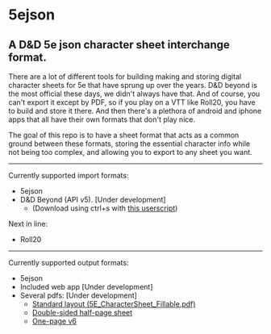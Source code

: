 # 5ejson
## A D&amp;D 5e json character sheet interchange format.

There are a lot of different tools for building making and storing digital character sheets for 5e that have sprung up over the years. D&D beyond is the most official these days, we didn't always have that. And of course, you can't export it except by PDF, so if you play on a VTT like Roll20, you have to build and store it there. And then there's a plethora of android and iphone apps that all have their own formats that don't play nice.

The goal of this repo is to have a sheet format that acts as a common ground between these formats, storing the essential character info while not being too complex, and allowing you to export to any sheet you want.

---

Currently supported import formats:
- 5ejson
- D&D Beyond (API v5). [Under development\]
    - (Download using ctrl+s with [this userscript](./raw/main/userscript/dndb_dl.user.js))

Next in line:
- Roll20

---

Currently supported output formats:
- 5ejson
- Included web app [Under development\]
- Several pdfs: [Under development\]
    - [Standard layout (5E_CharacterSheet_Fillable.pdf)](./blob/main/pdfs/standard/5E_CharacterSheet_Fillable.pdf)
    - [Double-sided half-page sheet](./blob/main/pdfs/halfpage_double_color/D_and_D_Character_Sheet_halfpage_coloured_FormFillable_V2.pdf)
    - [One-page v6](./blob/main/pdfs/1page_v6/CharacterSheet_1page_form6.pdf)